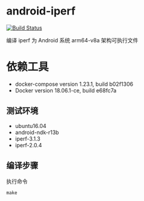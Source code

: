 # android-iperf

[![Build Status](https://travis-ci.org/alvisisme/android-iperf.svg?branch=master)](https://travis-ci.org/alvisisme/android-iperf)

编译 iperf 为 Android 系统 arm64-v8a 架构可执行文件

# 依赖工具

* docker-compose version 1.23.1, build b02f1306
* Docker version 18.06.1-ce, build e68fc7a


## 测试环境

* ubuntu16.04
* android-ndk-r13b
* iperf-3.1.3
* iperf-2.0.4

## 编译步骤

执行命令
```shell
make
```
